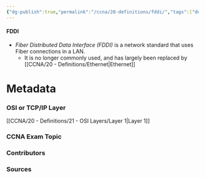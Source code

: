 ```yaml
---
{"dg-publish":true,"permalink":"/ccna/20-definitions/fddi/","tags":["defs_ccna"]}
---
```


#### FDDI
- *Fiber Distributed Data Interface (FDDI)* is a network standard that uses Fiber connections in a LAN.
	- It is no longer commonly used, and has largely been replaced by [[CCNA/20 - Definitions/Ethernet\|Ethernet]]

# Metadata
### OSI or TCP/IP Layer
[[CCNA/20 - Definitions/21 - OSI Layers/Layer 1\|Layer 1]]
### CCNA Exam Topic

### Contributors

### Sources

